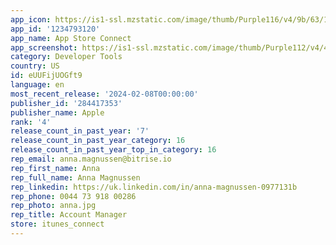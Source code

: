 ```yaml
---
app_icon: https://is1-ssl.mzstatic.com/image/thumb/Purple116/v4/9b/63/17/9b631779-8d1f-0b76-0c53-0a78c1ab5586/AppIcon-0-1x_U007emarketing-0-7-0-85-220-0.png/1024x1024bb.png
app_id: '1234793120'
app_name: App Store Connect
app_screenshot: https://is1-ssl.mzstatic.com/image/thumb/Purple112/v4/4a/28/46/4a2846cd-070a-7db3-56e9-34acfdc3548d/32eed270-7f36-4f05-8466-c502d924143f_iPhone_X_-_01_Apps.png/1242x2688bb.png
category: Developer Tools
country: US
id: eUUFijUOGft9
language: en
most_recent_release: '2024-02-08T00:00:00'
publisher_id: '284417353'
publisher_name: Apple
rank: '4'
release_count_in_past_year: '7'
release_count_in_past_year_category: 16
release_count_in_past_year_top_in_category: 16
rep_email: anna.magnussen@bitrise.io
rep_first_name: Anna
rep_full_name: Anna Magnussen
rep_linkedin: https://uk.linkedin.com/in/anna-magnussen-0977131b
rep_phone: 0044 73 918 00286
rep_photo: anna.jpg
rep_title: Account Manager
store: itunes_connect
---
```

